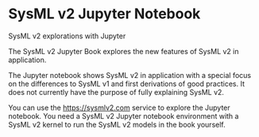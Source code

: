 # SysML v2 Jupyter Notebook
SysML v2 explorations with Jupyter

The SysML v2 Jupyter Book explores the new features of SysML v2 in application.

The Jupyter notebook shows SysML v2 in application with a special focus on the differences to SysML v1 and first derivations of good practices. It does not currently have the purpose of fully explaining SysML v2.

You can use the https://sysmlv2.com service to explore the Jupyter notebook. You need a SysML v2 Jupyter notebook environment with a SysML v2 kernel to run the SysML v2 models in the book yourself.
